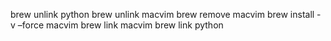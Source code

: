 brew unlink python
brew unlink macvim
brew remove macvim
brew install -v –force macvim
brew link macvim
brew link python
